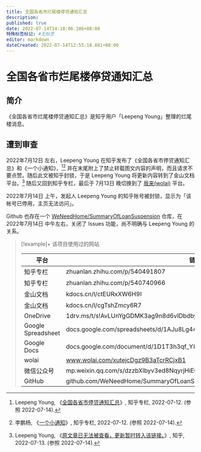 ```yaml
---
title: 全国各省市烂尾楼停贷通知汇总
description:
published: true
date: 2022-07-14T14:10:06.106+08:00
特殊标签标记: #无标签
editor: markdown
dateCreated: 2022-07-14T12:55:18.881+08:00
---
```


# 全国各省市烂尾楼停贷通知汇总

## 简介

《全国各省市烂尾楼停贷通知汇总》是知乎用户「Leepeng Young」整理的烂尾楼消息。

## 遭到审查

2022年7月12日 左右，Leepeng Young 在知乎发布了《全国各省市停贷通知汇总》和《一个小通知》，[^540491807][^9fKOw] 并在末尾附上了禁止转载图文内容的声明，而且请求不要点赞。随后此文被知乎封锁，于是 Leepeng Young 将更新内容转到了金山文档平台。[^Kzlzg] 随后又回到知乎专栏，最后于 7月13日 晚切换到了 [我来(wolai)][] 平台。

[^540491807]: Leepeng Young, 《[全国各省市停贷通知汇总](https://web.archive.org/web/20220712043930/https://zhuanlan.zhihu.com/p/540491807)》, 知乎专栏, 2022-07-12. (参照 2022-07-14).

[^9fKOw]: 李鹏杨, 《[一个小通知](https://archive.ph/9fKOw "https://zhuanlan.zhihu.com/p/540740966")》, 知乎专栏, 2022-07-12. (参照 2022-07-14).

[^Kzlzg]: Leepeng Young, 《[原文章已无法被查看，更新暂时转入该链接。](https://archive.ph/Kzlzg "https://www.zhihu.com/pin/1530211271676289024")》, 知乎, 2022-07-13. (参照 2022-07-14).

[我来(wolai)]: /software/我来(wolai).md

2022年7月14日 上午，发起人 Leepeng Young 的知乎账号被封锁，显示为「该帐号已停用，主页无法访问」。

Github 也存在一个 [WeNeedHome/SummaryOfLoanSuspension][] 仓库，在 2022年7月14日 中午左右，关闭了 Issues 功能，尚不明确与 Leepeng Young 的关系。

[WeNeedHome/SummaryOfLoanSuspension]: https://web.archive.org/web/20220714044825/https://github.com/WeNeedHome/SummaryOfLoanSuspension

> [!example]+ 该项目使用过的网站
>
> | 平台               | 链接                                                                         |
> | ------------------ | ---------------------------------------------------------------------------- |
> | 知乎专栏           | zhuanlan.zhihu.com/p/540491807                                               |
> | 知乎专栏           | zhuanlan.zhihu.com/p/540740966                                               |
> | 金山文档           | kdocs.cn/l/ctEURxXW6H9I                                                      |
> | 金山文档           | kdocs.cn/l/cgTshZmcy6R7                                                      |
> | OneDrive           | 1drv.ms/t/s!AvLUnYgGDMK3ag9n8d6vIDbdbyI                                      |
> | Google Spreadsheet | docs.google.com/spreadsheets/d/1AJu8Lg44UywYlYcEra_wWl3G2mZjBeivpRxzWSZ5_x0/ |
> | Google Docs        | docs.google.com/document/d/1D1T3h3qf_Y87w3fT9hBf6YnBkGlOZh9_56AW5i3q_5E/     |
> | wolai              | www.wolai.com/xutejcDgz9B3aTcrRCjxB1                                         |
> | 微信公众号         | mp.weixin.qq.com/s/dzzbXlbyv3ed8NqyrjHiEQ                                    |
> | GitHub             | github.com/WeNeedHome/SummaryOfLoanSuspension                                |
